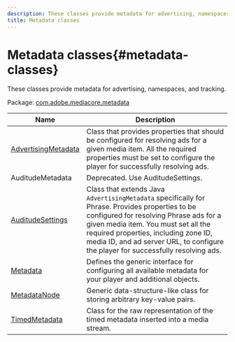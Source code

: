 ```yaml
---
description: These classes provide metadata for advertising, namespaces, and tracking.
title: Metadata classes
---
```


# Metadata classes{#metadata-classes}

These classes provide metadata for advertising, namespaces, and tracking.

 Package: [com.adobe.mediacore.metadata](https://help.adobe.com/en_US/primetime/api/psdk/javadoc_1.4/com/adobe/mediacore/metadata/package-summary.html) 

|  Name  | Description  |
|---|---|
| [AdvertisingMetadata](https://help.adobe.com/en_US/primetime/api/psdk/javadoc_1.4/com/adobe/mediacore/metadata/AdvertisingMetadata.html) | Class that provides properties that should be configured for resolving ads for a given media item. All the required properties must be set to configure the player for successfully resolving ads.  |
| AuditudeMetadata  | Deprecated. Use AuditudeSettings.  |
| [AuditudeSettings](https://help.adobe.com/en_US/primetime/api/psdk/javadoc_1.4/com/adobe/mediacore/metadata/AuditudeSettings.html)  |Class that extends Java `AdvertisingMetadata` specifically for  Phrase. Provides properties to be configured for resolving  Phrase ads for a given media item. You must set all the required properties, including zone ID, media ID, and ad server URL, to configure the player for successfully resolving ads.  |
| [Metadata](https://help.adobe.com/en_US/primetime/api/psdk/javadoc_1.4/com/adobe/mediacore/metadata/Metadata.html) | Defines the generic interface for configuring all available metadata for your player and additional objects. |
| [MetadataNode](https://help.adobe.com/en_US/primetime/api/psdk/javadoc_1.4/com/adobe/mediacore/metadata/MetadataNode.html) | Generic data-structure-like class for storing arbitrary key-value pairs.  |
| [TimedMetadata](https://help.adobe.com/en_US/primetime/api/psdk/javadoc_1.4/com/adobe/mediacore/metadata/TimedMetadata.html) | Class for the raw representation of the timed metadata inserted into a media stream. |